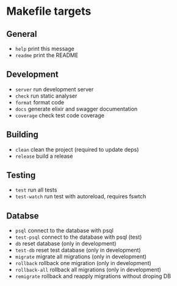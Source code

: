 # Makefile targets

## General

- `help`            print this message
- `readme`          print the README

## Development

- `server`          run development server
- `check`           run static analyser
- `format`          format code
- `docs`            generate elixir and swagger documentation
- `coverage`        check test code coverage

## Building

- `clean`           clean the project (required to update deps)
- `release`         build a release

## Testing

- `test`            run all tests
- `test-watch`      run test with autoreload, requires fswtch

## Databse

- `psql`            connect to the database with psql
- `test-psql`       connect to the database with psql (test)
- `db`              reset database (only in development)
- `test-db`         reset test database (only in development)
- `migrate`         migrate all migrations (only in development)
- `rollback`        rollback one migration (only in development)
- `rollback-all`    rollback all migrations (only in development)
- `remigrate`       rollback and reapply migrations without droping DB
